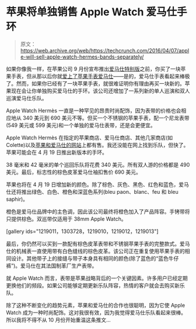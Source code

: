 # 苹果将单独销售 Apple Watch 爱马仕手环 

> 原文：<https://web.archive.org/web/https://techcrunch.com/2016/04/07/apple-will-sell-apple-watch-hermes-bands-separately/>

如果你像我一样，在苹果公司 9 月份宣布推出[爱马仕特别版](https://web.archive.org/web/20221208003730/https://beta.techcrunch.com/2015/09/11/apples-moment-on-the-catwalk-is-here/)之前，你买了一块苹果手表，但从那以后你就[爱上了苹果手表爱马仕](https://web.archive.org/web/20221208003730/https://twitter.com/romaindillet/status/651072033409900544)——是的，爱马仕手表看起来棒极了。然而，如果你已经有了一块苹果手表，就很难证明你有理由再买一块新的。苹果现在会让你单独购买爱马仕的手环。该公司还增加了一系列新的单人巡演和双人巡演爱马仕乐队。

Apple Watch Hermès 一直是一种罕见的昂贵时尚配饰，因为表带的价格也会相应地从 340 美元到 690 美元不等。但买一个不锈钢的苹果手表，配一个尼龙表带(549 美元或 599 美元)和一个单独的爱马仕表带，还是会更便宜。

Apple Watch Hermès 在指定的苹果商店、爱马仕商店、其他几家商店(如 Colette)以及[苹果和爱马仕的网站](https://web.archive.org/web/20221208003730/https://beta.techcrunch.com/2016/01/20/the-apple-watch-hermes-collection-is-coming-to-apples-website/)上都有售。我还没能在网上找到乐队，但快了。苹果可能会在 4 月 19 日推出新版本的手环。

38 毫米和 42 毫米的单个巡回乐队将花费 340 美元。所有双人游的价格都是 490 美元。最后，标志性的棕色皮革爱马仕袖扣售价 690 美元。

苹果也将在 4 月 19 日增加新的颜色。除了棕色、灰色、黑色、红色和蓝色，爱马仕还将推出绿色、白色、橙色和深蓝色系列(bleu paon、blanc、feu 和 bleu saphir)。

橙色是爱马仕品牌中的主色调，因此该公司最终将橙色加入了产品阵容。手铐带将只提供棕色。双巡带仅适用于 38mm Apple Watch。

[gallery ids="1219011，1303728，1219010，1219012，1219013"]

最后，你仍然可以买到一款配有棕色皮革表带和不锈钢苹果手表的完整款式。爱马仕的机械表一直使用带有白色缝线的棕色皮革。该公司正在重复使用苹果手表的相同设计。其他带子上的接缝与带子本身具有相同的颜色(除了蓝色的“蓝色牛仔裤”)。爱马仕在其法国制革厂生产表带。

就 Apple Watch 而言，表带是苹果战略背后的一个关键因素。许多用户已经定期更换他们的频段。如果公司能够定期更新乐队阵容，热情的客户就会去购买新乐队。

除了这种不断变化的趋势元素，苹果和爱马仕的合作也很聪明，因为它使 Apple Watch 成为一种时尚配饰。这对我很有效，因为我觉得爱马仕乐队看起来很棒。所以我将不得不从 10 月份开始重温这条推文…